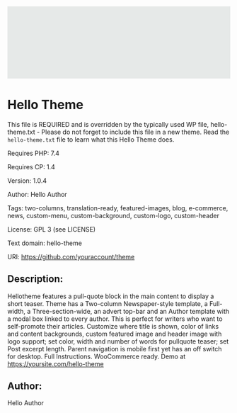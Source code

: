![Appealing banner](images/banner-1544x500.png)

# Hello Theme
This file is REQUIRED and is overridden by the typically used WP file, hello-theme.txt - Please do not forget to include this file in a new theme. Read the `hello-theme.txt` file to learn what this Hello Theme does.

Requires PHP: 7.4

Requires CP:  1.4

Version:      1.0.4

Author:       Hello Author

Tags:         two-columns, translation-ready, featured-images, blog, e-commerce, news, custom-menu, custom-background, custom-logo, custom-header

License:      GPL 3 (see LICENSE)

Text domain:  hello-theme

URI:          https://github.com/youraccount/theme

## Description: 
Hellotheme features a pull-quote block in the main content to display a short teaser. Theme has a Two-column Newspaper-style template, a Full-width, a Three-section-wide, an advert top-bar and an Author template with a modal box linked to every author. This is perfect for writers who want to self-promote their articles. Customize where title is shown, color of links and content backgrounds, custom featured image and header image with logo support; set color, width and number of words for pullquote teaser; set Post excerpt length. Parent navigation is mobile first yet has an off switch for desktop. Full Instructions. WooCommerce ready. Demo at https://yoursite.com/hello-theme

##  Author: 
Hello Author

